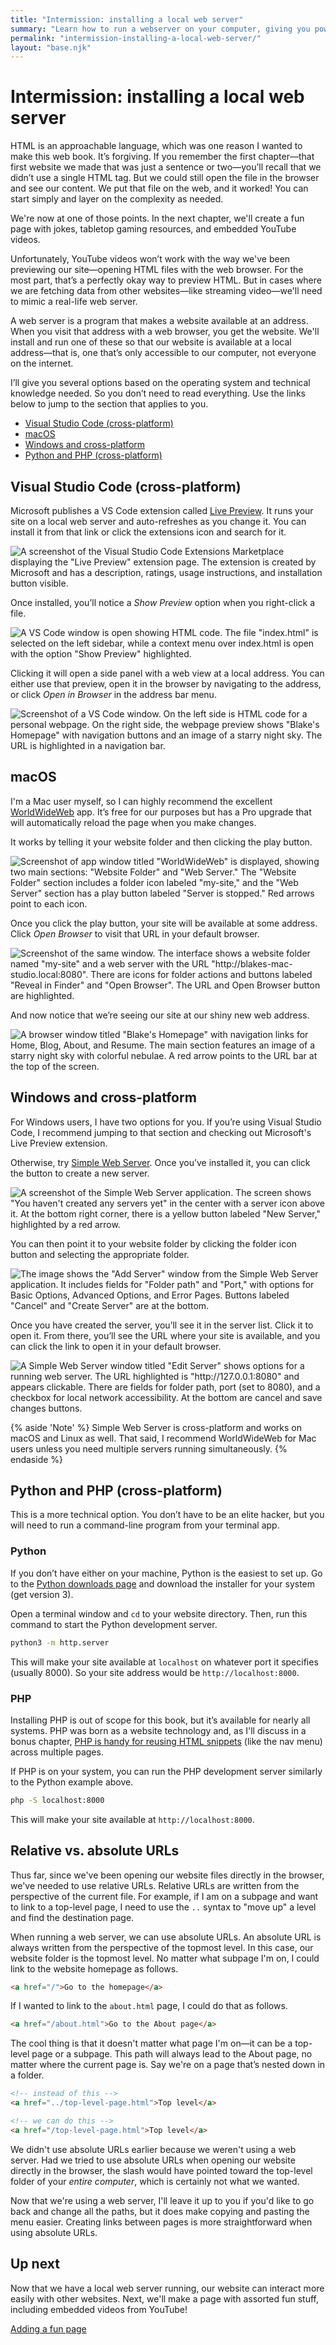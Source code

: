 ```yaml
---
title: "Intermission: installing a local web server"
summary: "Learn how to run a webserver on your computer, giving you powerful features for serving your website locally."
permalink: "intermission-installing-a-local-web-server/"
layout: "base.njk"
---
```


# Intermission: installing a local web server

HTML is an approachable language, which was one reason I wanted to make this web book. It’s forgiving. If you remember the first chapter—that first website we made that was just a sentence or two—you’ll recall that we didn’t use a single HTML tag. But we could still open the file in the browser and see our content. We put that file on the web, and it worked! You can start simply and layer on the complexity as needed.

We're now at one of those points. In the next chapter, we'll create a fun page with jokes, tabletop gaming resources, and embedded YouTube videos.

Unfortunately, YouTube videos won’t work with the way we've been previewing our site—opening HTML files with the web browser. For the most part, that’s a perfectly okay way to preview HTML. But in cases where we are fetching data from other websites—like streaming video—we'll need to mimic a real-life web server.

A web server is a program that makes a website available at an address. When you visit that address with a web browser, you get the website. We'll install and run one of these so that our website is available at a local address—that is, one that’s only accessible to our computer, not everyone on the internet.

I’ll give you several options based on the operating system and technical knowledge needed. So you don’t need to read everything. Use the links below to jump to the section that applies to you.

- [Visual Studio Code (cross-platform)](#visual-studio-code-(cross-platform))
- [macOS](#macos)
- [Windows and cross-platform](#windows-and-cross-platform)
- [Python and PHP (cross-platform)](#python-and-php-(cross-platform))

## Visual Studio Code (cross-platform)

Microsoft publishes a VS Code extension called [Live Preview](https://marketplace.visualstudio.com/items?itemName=ms-vscode.live-server). It runs your site on a local web server and auto-refreshes as you change it. You can install it from that link or click the extensions icon and search for it.

![A screenshot of the Visual Studio Code Extensions Marketplace displaying the "Live Preview" extension page. The extension is created by Microsoft and has a description, ratings, usage instructions, and installation button visible.](/assets/img/intermission-installing-a-local-web-server-1.png)

Once installed, you’ll notice a _Show Preview_ option when you right-click a file.

![A VS Code window is open showing HTML code. The file "index.html" is selected on the left sidebar, while a context menu over index.html is open with the option "Show Preview" highlighted.](/assets/img/intermission-installing-a-local-web-server-2.png)

Clicking it will open a side panel with a web view at a local address. You can either use that preview, open it in the browser by navigating to the address, or click _Open in Browser_ in the address bar menu.

![Screenshot of a VS Code window. On the left side is HTML code for a personal webpage. On the right side, the webpage preview shows "Blake's Homepage" with navigation buttons and an image of a starry night sky. The URL is highlighted in a navigation bar.](/assets/img/intermission-installing-a-local-web-server-3.png)

## macOS

I'm a Mac user myself, so I can highly recommend the excellent [WorldWideWeb](https://iconfactory.com/worldwideweb/) app. It’s free for our purposes but has a Pro upgrade that will automatically reload the page when you make changes.

It works by telling it your website folder and then clicking the play button.

![Screenshot of app window titled "WorldWideWeb" is displayed, showing two main sections: "Website Folder" and "Web Server." The "Website Folder" section includes a folder icon labeled "my-site," and the "Web Server" section has a play button labeled "Server is stopped." Red arrows point to each icon.](/assets/img/intermission-installing-a-local-web-server-4.png)

Once you click the play button, your site will be available at some address. Click _Open Browser_ to visit that URL in your default browser.

![Screenshot of the same window. The interface shows a website folder named "my-site" and a web server with the URL "http://blakes-mac-studio.local:8080". There are icons for folder actions and buttons labeled "Reveal in Finder" and "Open Browser". The URL and Open Browser button are highlighted.](/assets/img/intermission-installing-a-local-web-server-5.png)

And now notice that we’re seeing our site at our shiny new web address.

![A browser window titled "Blake's Homepage" with navigation links for Home, Blog, About, and Resume. The main section features an image of a starry night sky with colorful nebulae. A red arrow points to the URL bar at the top of the screen.](/assets/img/intermission-installing-a-local-web-server-6.png)

## Windows and cross-platform

For Windows users, I have two options for you. If you’re using Visual Studio Code, I recommend jumping to that section and checking out Microsoft's Live Preview extension.

Otherwise, try [Simple Web Server](https://simplewebserver.org/). Once you’ve installed it, you can click the button to create a new server.

![A screenshot of the Simple Web Server application. The screen shows "You haven't created any servers yet" in the center with a server icon above it. At the bottom right corner, there is a yellow button labeled "New Server," highlighted by a red arrow.](/assets/img/intermission-installing-a-local-web-server-7.png)

You can then point it to your website folder by clicking the folder icon button and selecting the appropriate folder.

![The image shows the "Add Server" window from the Simple Web Server application. It includes fields for "Folder path" and "Port," with options for Basic Options, Advanced Options, and Error Pages. Buttons labeled "Cancel" and "Create Server" are at the bottom.](/assets/img/intermission-installing-a-local-web-server-8.png)

Once you have created the server, you’ll see it in the server list. Click it to open it. From there, you’ll see the URL where your site is available, and you can click the link to open it in your default browser.

![A Simple Web Server window titled "Edit Server" shows options for a running web server. The URL highlighted is "http://127.0.0.1:8080" and appears clickable. There are fields for folder path, port (set to 8080), and a checkbox for local network accessibility. At the bottom are cancel and save changes buttons.](/assets/img/intermission-installing-a-local-web-server-9.png)

{% aside 'Note' %}
Simple Web Server is cross-platform and works on macOS and Linux as well. That said, I recommend WorldWideWeb for Mac users unless you need multiple servers running simultaneously.
{% endaside %}

## Python and PHP (cross-platform)

This is a more technical option. You don’t have to be an elite hacker, but you will need to run a command-line program from your terminal app.

### Python

If you don’t have either on your machine, Python is the easiest to set up. Go to the [Python downloads page](https://www.python.org/downloads/) and download the installer for your system (get version 3).

Open a terminal window and `cd` to your website directory. Then, run this command to start the Python development server.

```bash
python3 -m http.server
```

This will make your site available at `localhost` on whatever port it specifies (usually 8000). So your site address would be `http://localhost:8000`.

### PHP

Installing PHP is out of scope for this book, but it’s available for nearly all systems. PHP was born as a website technology and, as I'll discuss in a bonus chapter, [PHP is handy for reusing HTML snippets](/reusable-html-with-php) (like the nav menu) across multiple pages.

If PHP is on your system, you can run the PHP development server similarly to the Python example above.

```bash
php -S localhost:8000
```

This will make your site available at `http://localhost:8000`.

## Relative vs. absolute URLs

Thus far, since we've been opening our website files directly in the browser, we've needed to use relative URLs. Relative URLs are written from the perspective of the current file. For example, if I am on a subpage and want to link to a top-level page, I need to use the `..` syntax to "move up" a level and find the destination page.

When running a web server, we can use absolute URLs. An absolute URL is always written from the perspective of the topmost level. In this case, our website folder is the topmost level. No matter what subpage I'm on, I could link to the website homepage as follows.

```html
<a href="/">Go to the homepage</a>
```

If I wanted to link to the `about.html` page, I could do that as follows.

```html
<a href="/about.html">Go to the About page</a>
```

The cool thing is that it doesn't matter what page I'm on—it can be a top-level page or a subpage. This path will always lead to the About page, no matter where the current page is. Say we're on a page that’s nested down in a folder.

```html
<!-- instead of this -->
<a href="../top-level-page.html">Top level</a>

<!-- we can do this -->
<a href="/top-level-page.html">Top level</a>
```

We didn't use absolute URLs earlier because we weren't using a web server. Had we tried to use absolute URLs when opening our website directly in the browser, the slash would have pointed toward the top-level folder of your *entire computer*, which is certainly not what we wanted.

Now that we're using a web server, I'll leave it up to you if you'd like to go back and change all the paths, but it does make copying and pasting the menu easier. Creating links between pages is more straightforward when using absolute URLs.

## Up next

Now that we have a local web server running, our website can interact more easily with other websites. Next, we'll make a page with assorted fun stuff, including embedded videos from YouTube!

[Adding a fun page](/adding-a-fun-page)